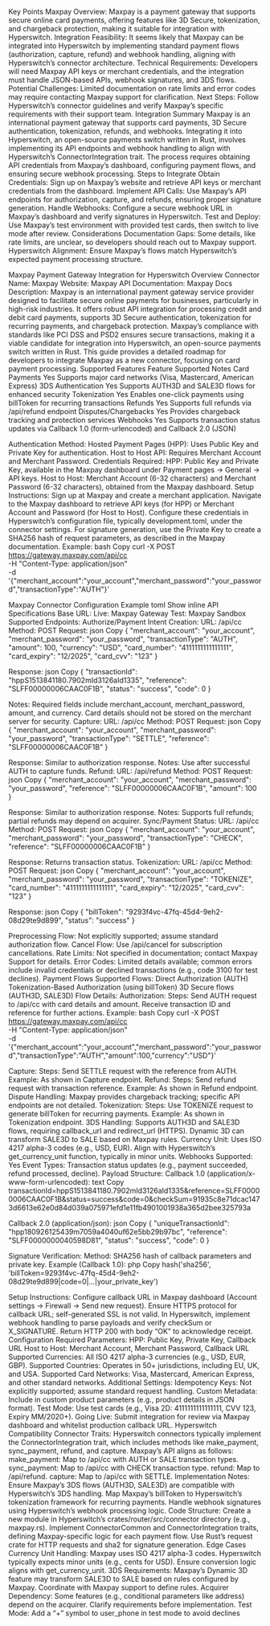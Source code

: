 Key Points
Maxpay Overview: Maxpay is a payment gateway that supports secure online card payments, offering features like 3D Secure, tokenization, and chargeback protection, making it suitable for integration with Hyperswitch.
Integration Feasibility: It seems likely that Maxpay can be integrated into Hyperswitch by implementing standard payment flows (authorization, capture, refund) and webhook handling, aligning with Hyperswitch’s connector architecture.
Technical Requirements: Developers will need Maxpay API keys or merchant credentials, and the integration must handle JSON-based APIs, webhook signatures, and 3DS flows.
Potential Challenges: Limited documentation on rate limits and error codes may require contacting Maxpay support for clarification.
Next Steps: Follow Hyperswitch’s connector guidelines and verify Maxpay’s specific requirements with their support team.
Integration Summary
Maxpay is an international payment gateway that supports card payments, 3D Secure authentication, tokenization, refunds, and webhooks. Integrating it into Hyperswitch, an open-source payments switch written in Rust, involves implementing its API endpoints and webhook handling to align with Hyperswitch’s ConnectorIntegration trait. The process requires obtaining API credentials from Maxpay’s dashboard, configuring payment flows, and ensuring secure webhook processing.
Steps to Integrate
Obtain Credentials: Sign up on Maxpay’s website and retrieve API keys or merchant credentials from the dashboard.
Implement API Calls: Use Maxpay’s API endpoints for authorization, capture, and refunds, ensuring proper signature generation.
Handle Webhooks: Configure a secure webhook URL in Maxpay’s dashboard and verify signatures in Hyperswitch.
Test and Deploy: Use Maxpay’s test environment with provided test cards, then switch to live mode after review.
Considerations
Documentation Gaps: Some details, like rate limits, are unclear, so developers should reach out to Maxpay support.
Hyperswitch Alignment: Ensure Maxpay’s flows match Hyperswitch’s expected payment processing structure.

Maxpay Payment Gateway Integration for Hyperswitch
Overview
Connector Name: Maxpay
Website: Maxpay
API Documentation: Maxpay Docs
Description: Maxpay is an international payment gateway service provider designed to facilitate secure online payments for businesses, particularly in high-risk industries. It offers robust API integration for processing credit and debit card payments, supports 3D Secure authentication, tokenization for recurring payments, and chargeback protection. Maxpay’s compliance with standards like PCI DSS and PSD2 ensures secure transactions, making it a viable candidate for integration into Hyperswitch, an open-source payments switch written in Rust. This guide provides a detailed roadmap for developers to integrate Maxpay as a new connector, focusing on card payment processing.
Supported Features
Feature
Supported
Notes
Card Payments
Yes
Supports major card networks (Visa, Mastercard, American Express)
3DS Authentication
Yes
Supports AUTH3D and SALE3D flows for enhanced security
Tokenization
Yes
Enables one-click payments using billToken for recurring transactions
Refunds
Yes
Supports full refunds via /api/refund endpoint
Disputes/Chargebacks
Yes
Provides chargeback tracking and protection services
Webhooks
Yes
Supports transaction status updates via Callback 1.0 (form-urlencoded) and Callback 2.0 (JSON)

Authentication
Method:
Hosted Payment Pages (HPP): Uses Public Key and Private Key for authentication.
Host to Host API: Requires Merchant Account and Merchant Password.
Credentials Required:
HPP: Public Key and Private Key, available in the Maxpay dashboard under Payment pages -> General -> API keys.
Host to Host: Merchant Account (6-32 characters) and Merchant Password (6-32 characters), obtained from the Maxpay dashboard.
Setup Instructions:
Sign up at Maxpay and create a merchant application.
Navigate to the Maxpay dashboard to retrieve API keys (for HPP) or Merchant Account and Password (for Host to Host).
Configure these credentials in Hyperswitch’s configuration file, typically development.toml, under the connector settings.
For signature generation, use the Private Key to create a SHA256 hash of request parameters, as described in the Maxpay documentation.
Example:
 bash
Copy
curl -X POST https://gateway.maxpay.com/api/cc \
-H "Content-Type: application/json" \
-d '{"merchant_account":"your_account","merchant_password":"your_password","transactionType":"AUTH"}'


Maxpay Connector Configuration Example
toml
Show inline
API Specifications
Base URL:
Live: Maxpay Gateway
Test: Maxpay Sandbox
Supported Endpoints:
Authorize/Payment Intent Creation:
URL: /api/cc
Method: POST
Request:
 json
Copy
{
  "merchant_account": "your_account",
  "merchant_password": "your_password",
  "transactionType": "AUTH",
  "amount": 100,
  "currency": "USD",
  "card_number": "4111111111111111",
  "card_expiry": "12/2025",
  "card_cvv": "123"
}


Response:
 json
Copy
{
  "transactionId": "hppS1513841180.7902mId3126aId1335",
  "reference": "SLFF00000006CAAC0F1B",
  "status": "success",
  "code": 0
}


Notes: Required fields include merchant_account, merchant_password, amount, and currency. Card details should not be stored on the merchant server for security.
Capture:
URL: /api/cc
Method: POST
Request:
 json
Copy
{
  "merchant_account": "your_account",
  "merchant_password": "your_password",
  "transactionType": "SETTLE",
  "reference": "SLFF00000006CAAC0F1B"
}


Response: Similar to authorization response.
Notes: Use after successful AUTH to capture funds.
Refund:
URL: /api/refund
Method: POST
Request:
 json
Copy
{
  "merchant_account": "your_account",
  "merchant_password": "your_password",
  "reference": "SLFF00000006CAAC0F1B",
  "amount": 100
}


Response: Similar to authorization response.
Notes: Supports full refunds; partial refunds may depend on acquirer.
Sync/Payment Status:
URL: /api/cc
Method: POST
Request:
 json
Copy
{
  "merchant_account": "your_account",
  "merchant_password": "your_password",
  "transactionType": "CHECK",
  "reference": "SLFF00000006CAAC0F1B"
}


Response: Returns transaction status.
Tokenization:
URL: /api/cc
Method: POST
Request:
 json
Copy
{
  "merchant_account": "your_account",
  "merchant_password": "your_password",
  "transactionType": "TOKENIZE",
  "card_number": "4111111111111111",
  "card_expiry": "12/2025",
  "card_cvv": "123"
}


Response:
 json
Copy
{
  "billToken": "9293f4vc-47fq-45d4-9eh2-08d29te9d899",
  "status": "success"
}


Preprocessing Flow: Not explicitly supported; assume standard authorization flow.
Cancel Flow: Use /api/cancel for subscription cancellations.
Rate Limits: Not specified in documentation; contact Maxpay Support for details.
Error Codes: Limited details available; common errors include invalid credentials or declined transactions (e.g., code 3100 for test declines).
Payment Flows
Supported Flows:
Direct Authorization (AUTH)
Tokenization-Based Authorization (using billToken)
3D Secure flows (AUTH3D, SALE3D)
Flow Details:
Authorization:
Steps:
Send AUTH request to /api/cc with card details and amount.
Receive transaction ID and reference for further actions.
Example:
 bash
Copy
curl -X POST https://gateway.maxpay.com/api/cc \
-H "Content-Type: application/json" \
-d '{"merchant_account":"your_account","merchant_password":"your_password","transactionType":"AUTH","amount":100,"currency":"USD"}'


Capture:
Steps: Send SETTLE request with the reference from AUTH.
Example: As shown in Capture endpoint.
Refund:
Steps: Send refund request with transaction reference.
Example: As shown in Refund endpoint.
Dispute Handling: Maxpay provides chargeback tracking; specific API endpoints are not detailed.
Tokenization:
Steps: Use TOKENIZE request to generate billToken for recurring payments.
Example: As shown in Tokenization endpoint.
3DS Handling:
Supports AUTH3D and SALE3D flows, requiring callback_url and redirect_url (HTTPS).
Dynamic 3D can transform SALE3D to SALE based on Maxpay rules.
Currency Unit: Uses ISO 4217 alpha-3 codes (e.g., USD, EUR). Align with Hyperswitch’s get_currency_unit function, typically in minor units.
Webhooks
Supported: Yes
Event Types: Transaction status updates (e.g., payment succeeded, refund processed, decline).
Payload Structure:
Callback 1.0 (application/x-www-form-urlencoded):
 text
Copy
transactionId=hppS1513841180.7902mId3126aId1335&reference=SLFF00000006CAAC0F1B&status=success&code=0&checkSum=91935c8e71dcac1473d6613e62e0d84d039a075971efd1e11fb4901001938a365d2bee325793a


Callback 2.0 (application/json):
 json
Copy
{
  "uniqueTransactionId": "hpp180926125439m7059a4040uf62e5bb29b97bc",
  "reference": "SLFF0000000040598D81",
  "status": "success",
  "code": 0
}


Signature Verification:
Method: SHA256 hash of callback parameters and private key.
Example (Callback 1.0):
 php
Copy
hash('sha256', 'billToken=9293f4vc-47fq-45d4-9eh2-08d29te9d899|code=0|...|your_private_key')


Setup Instructions:
Configure callback URL in Maxpay dashboard (Account settings -> Firewall -> Send new request).
Ensure HTTPS protocol for callback URL; self-generated SSL is not valid.
In Hyperswitch, implement webhook handling to parse payloads and verify checkSum or X_SIGNATURE.
Return HTTP 200 with body “OK” to acknowledge receipt.
Configuration
Required Parameters:
HPP: Public Key, Private Key, Callback URL
Host to Host: Merchant Account, Merchant Password, Callback URL
Supported Currencies: All ISO 4217 alpha-3 currencies (e.g., USD, EUR, GBP).
Supported Countries: Operates in 50+ jurisdictions, including EU, UK, and USA.
Supported Card Networks: Visa, Mastercard, American Express, and other standard networks.
Additional Settings:
Idempotency Keys: Not explicitly supported; assume standard request handling.
Custom Metadata: Include in custom product parameters (e.g., product details in JSON format).
Test Mode: Use test cards (e.g., Visa 2D: 4111111111111111, CVV 123, Expiry MM/2020+).
Going Live: Submit integration for review via Maxpay dashboard and whitelist production callback URL.
Hyperswitch Compatibility
Connector Traits: Hyperswitch connectors typically implement the ConnectorIntegration trait, which includes methods like make_payment, sync_payment, refund, and capture. Maxpay’s API aligns as follows:
make_payment: Map to /api/cc with AUTH or SALE transaction types.
sync_payment: Map to /api/cc with CHECK transaction type.
refund: Map to /api/refund.
capture: Map to /api/cc with SETTLE.
Implementation Notes:
Ensure Maxpay’s 3DS flows (AUTH3D, SALE3D) are compatible with Hyperswitch’s 3DS handling.
Map Maxpay’s billToken to Hyperswitch’s tokenization framework for recurring payments.
Handle webhook signatures using Hyperswitch’s webhook processing logic.
Code Structure:
Create a new module in Hyperswitch’s crates/router/src/connector directory (e.g., maxpay.rs).
Implement ConnectorCommon and ConnectorIntegration traits, defining Maxpay-specific logic for each payment flow.
Use Rust’s request crate for HTTP requests and sha2 for signature generation.
Edge Cases
Currency Unit Handling: Maxpay uses ISO 4217 alpha-3 codes. Hyperswitch typically expects minor units (e.g., cents for USD). Ensure conversion logic aligns with get_currency_unit.
3DS Requirements: Maxpay’s Dynamic 3D feature may transform SALE3D to SALE based on rules configured by Maxpay. Coordinate with Maxpay support to define rules.
Acquirer Dependency: Some features (e.g., conditional parameters like address) depend on the acquirer. Clarify requirements before implementation.
Test Mode: Add a “+” symbol to user_phone in test mode to avoid declines
